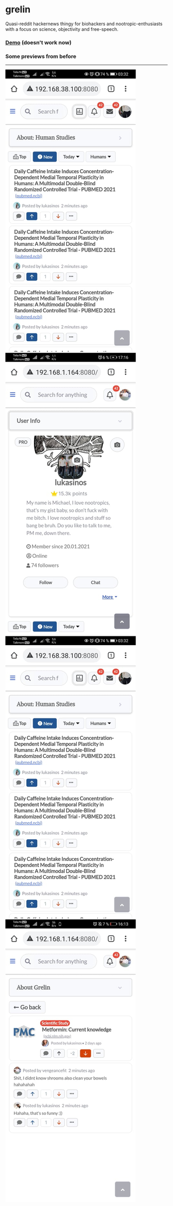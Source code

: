 # grelin
Quasi-reddit hackernews thingy for biohackers and nootropic-enthusiasts with a focus on science, objectivity and free-speech.

### [Demo](https://www.grelin.net) (doesn't work now)

### Some previews from before
____
![alt-text-1](1.jpg "title-1") ![alt-text-2](2.jpg "title-2")
![alt-text-1](3.jpg "title-1") ![alt-text-2](5.jpg "title-2")
